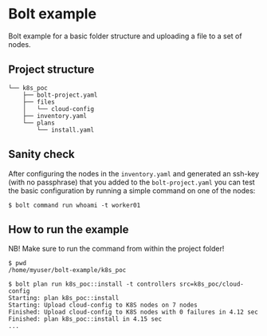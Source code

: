 # Bolt example
Bolt example for a basic folder structure and uploading a file to a set of nodes.

## Project structure
```
└── k8s_poc
    ├── bolt-project.yaml
    ├── files
    │   └── cloud-config
    ├── inventory.yaml
    └── plans
        └── install.yaml
```

## Sanity check
After configuring the nodes in the `inventory.yaml` and generated an ssh-key (with no passphrase) that you added to the `bolt-project.yaml` you can test the basic configuration by running a simple command on one of the nodes:

```
$ bolt command run whoami -t worker01
```

## How to run the example
NB! Make sure to run the command from within the project folder!

```
$ pwd
/home/myuser/bolt-example/k8s_poc

$ bolt plan run k8s_poc::install -t controllers src=k8s_poc/cloud-config
Starting: plan k8s_poc::install
Starting: Upload cloud-config to K8S nodes on 7 nodes
Finished: Upload cloud-config to K8S nodes with 0 failures in 4.12 sec
Finished: plan k8s_poc::install in 4.15 sec
...
```
